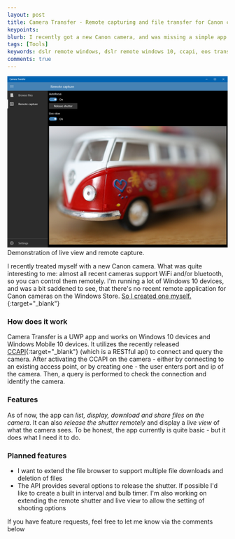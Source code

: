 ```yaml
---
layout: post
title: Camera Transfer - Remote capturing and file transfer for Canon camera and Windows 10
keypoints: 
blurb: I recently got a new Canon camera, and was missing a simple app to transfer files to my Windows 10 devices. So I created one! 
tags: [Tools]
keywords: dslr remote windows, dslr remote windows 10, ccapi, eos transfer
comments: true
---
```


<div class="grid-x align-center text-center">
    <div class="cell large-12">
        <div class="card">
            <img src="/images/eostransfer/remote capture.png">
            <div class="sub card-section">Demonstration of live view and remote capture.</div>
        </div>
    </div>
</div>

I recently treated myself with a new Canon camera. What was quite interesting to me: almost all recent cameras support WiFi and/or bluetooth, so you can control them remotely. I'm running a lot of Windows 10 devices, and was a bit saddened to see, that there's no recent remote application for Canon cameras on the Windows Store. [So I created one myself.](https://www.microsoft.com/store/apps/9NSS46MNH6ZG?cid=homepage){:target="_blank"}

### How does it work

Camera Transfer is a UWP app and works on Windows 10 devices and Windows Mobile 10 devices. It utilizes the recently released [CCAPI](https://www.canon-europe.com/press-centre/press-releases/2019/01/sdk-and-api-package/){:target="_blank"} (which is a RESTful api) to connect and query the camera. After activating the CCAPI on the camera - either by connecting to an existing access point, or by creating one - the user enters port and ip of the camera. Then, a query is performed to check the connection and identify the camera.

### Features

As of now, the app can *list, display, download and share files on the camera*. It can also *release the shutter remotely* and display a *live view* of what the camera sees. To be honest, the app currently is quite basic - but it does what I need it to do.

### Planned features

- I want to extend the file browser to support multiple file downloads and deletion of files
- The API provides several options to release the shutter. If possible I'd like to create a built in interval and bulb timer. I'm also working on extending the remote shutter and live view to allow the setting of shooting options

If you have feature requests, feel free to let me know via the comments below